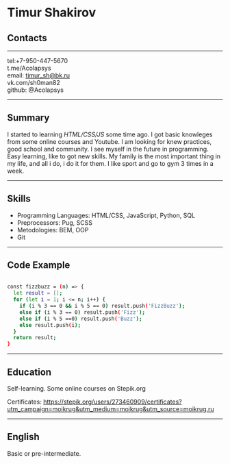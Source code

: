 # Timur Shakirov

## Contacts 
------
tel:+7-950-447-5670  
t.me/Acolapsys  
email: timur_sh@bk.ru  
vk.com/sh0man82  
github: @Acolapsys  

------

## Summary

I started to learning *HTML/CSS/JS* some time ago. I got basic knowleges from some online courses and Youtube.
I am looking for knew practices, good school and community. I see myself in the future in programming. 
Easy learning, like to got new skills.
My family is the most important thing in my life, and all i do, i do it for them.
I like sport and go to gym 3 times in a week.

----


## Skills

- Programming Languages: HTML/CSS, JavaScript, Python, SQL
- Preprocessors: Pug, SCSS
- Metodologies: BEM, OOP
- Git 

----

## Code Example
```sh

const fizzbuzz = (n) => {
  let result = [];
  for (let i = 1; i <= n; i++) {
    if (i % 3 == 0 && i % 5 == 0) result.push('FizzBuzz');
    else if (i % 3 == 0) result.push('Fizz');
    else if (i % 5 ==0) result.push('Buzz');
    else result.push(i);
  }
  return result;  
}
```

---


## Education

Self-learning. Some online courses on Stepik.org 

Certificates: https://stepik.org/users/273460909/certificates?utm_campaign=moikrug&utm_medium=moikrug&utm_source=moikrug.ru

---

## English

Basic or pre-intermediate.
